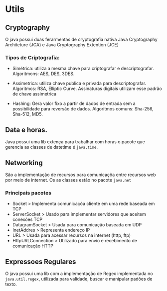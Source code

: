 # Utils

## Cryptography 

O java possui duas ferarmentas de cryptografia nativa Java Cryptography Architeture (JCA) e Java Cryptography Extention (JCE)

### Tipos de Criptografia:

- Simétrica: utiliza a mesma chave para criptografar e descriptografar. Algoritmons: AES, DES, 3DES.

- Assimetrica: utiliza chave publica e privada para descriptografar. Algoritmos: RSA, Elliptic Curve.
Assinaturas digitais utilizam esse padrão de chave assimetrica

- Hashing: Gera valor fixo a partir de dados de entrada sem a possibilidade para reversão de dados. Algoritmos comuns: Sha-256, Sha-512, MD5.

## Data e horas.

Java possui uma lib extença para trabalhar com horas o pacote que gerencia as classes de datetime é ```java.time```.

## Networking

São a implementação de recursos para comunicaçõa entre recursos web por meio de internet. Os as classes estão no pacote ```java.net```

### Principais pacotes

- Socket > Implementa comunicaçõa cliente em uma rede baseada em TCP
- ServerSocket > Usado para implementar servidores que aceitem conexões TCP
- DatagramSocket > Usada para comunicação baseada em UDP
- InetAddres > Representa endereço IP
- URL > Usada para acessar recursos na internet (http, ftp)
- HttpURLConnection > Utilizado para envio e recebimento de comunicação HTTP

## Expressoes Regulares

O java possui uma lib com a implementação de Regex implementada no ```java.util.regex```, utilizada para validade, buscar e manipular padões de texto.